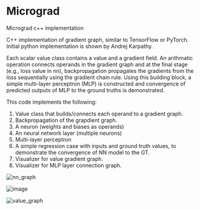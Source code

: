 # Micrograd
Micrograd c++ implementation

C++ implementation of gradient graph, similar to TensorFlow or PyTorch.
Initial python implementation is shown by Andrej Karpathy. 

Each scalar value class contains a value and a gradient field.
An arithmatic operation connects operands in the gradient graph and at the final stage (e.g., loss value in nn), backpropagation propagates the gradients from the loss sequentially using the gradient chain rule.
Using this building block, a simple multi-layer perceptron (MLP) is constructed and convergence of predicted outputs of MLP to the ground truths is demonstrated.

This code implements the following:
1. Value class that builds/connects each operand to a gradient graph.
2. Backpropagation of the grapdient graph.
3. A neuron (weights and biases as operands)
4. An neural network layer (multiple neurons)
5. Multi-layer perceptron
6. A simple regression case with inputs and ground truth values, to demonstrate the convergence of NN model to the GT.
7. Visualizer for value gradient graph.
8. Visualizer for MLP layer connection graph.

   

![nn_graph](https://github.com/djkim9031-research/micrograd/assets/172340336/47e00ada-2fa7-46d9-870e-2cfa1fb90698)

![image](https://github.com/djkim9031-research/micrograd/assets/172340336/9b2ce6a2-88f6-4002-84a1-24e0d94f9139)



![value_graph](https://github.com/djkim9031-research/micrograd/assets/172340336/e4f24341-4af9-4ecc-80b6-b314524846b3)
